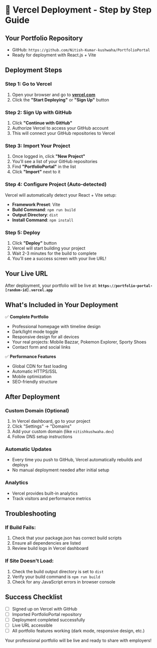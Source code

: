 # 🚀 Vercel Deployment - Step by Step Guide

## Your Portfolio Repository
- GitHub: `https://github.com/Nitish-Kumar-kushwaha/PortfolioPortal`
- Ready for deployment with React.js + Vite

## Deployment Steps

### Step 1: Go to Vercel
1. Open your browser and go to **[vercel.com](https://vercel.com)**
2. Click the **"Start Deploying"** or **"Sign Up"** button

### Step 2: Sign Up with GitHub
1. Click **"Continue with GitHub"**
2. Authorize Vercel to access your GitHub account
3. This will connect your GitHub repositories to Vercel

### Step 3: Import Your Project
1. Once logged in, click **"New Project"**
2. You'll see a list of your GitHub repositories
3. Find **"PortfolioPortal"** in the list
4. Click **"Import"** next to it

### Step 4: Configure Project (Auto-detected)
Vercel will automatically detect your React + Vite setup:
- **Framework Preset**: Vite
- **Build Command**: `npm run build`
- **Output Directory**: `dist`
- **Install Command**: `npm install`

### Step 5: Deploy
1. Click **"Deploy"** button
2. Vercel will start building your project
3. Wait 2-3 minutes for the build to complete
4. You'll see a success screen with your live URL!

## Your Live URL
After deployment, your portfolio will be live at:
**`https://portfolio-portal-[random-id].vercel.app`**

## What's Included in Your Deployment
✅ **Complete Portfolio**
- Professional homepage with timeline design
- Dark/light mode toggle
- Responsive design for all devices
- Your real projects: Mobile Bazzar, Pokemon Explorer, Sporty Shoes
- Contact form and social links

✅ **Performance Features**
- Global CDN for fast loading
- Automatic HTTPS/SSL
- Mobile optimization
- SEO-friendly structure

## After Deployment

### Custom Domain (Optional)
1. In Vercel dashboard, go to your project
2. Click "Settings" → "Domains"
3. Add your custom domain (like `nitishkushwaha.dev`)
4. Follow DNS setup instructions

### Automatic Updates
- Every time you push to GitHub, Vercel automatically rebuilds and deploys
- No manual deployment needed after initial setup

### Analytics
- Vercel provides built-in analytics
- Track visitors and performance metrics

## Troubleshooting

### If Build Fails:
1. Check that your package.json has correct build scripts
2. Ensure all dependencies are listed
3. Review build logs in Vercel dashboard

### If Site Doesn't Load:
1. Check the build output directory is set to `dist`
2. Verify your build command is `npm run build`
3. Check for any JavaScript errors in browser console

## Success Checklist
- [ ] Signed up on Vercel with GitHub
- [ ] Imported PortfolioPortal repository
- [ ] Deployment completed successfully
- [ ] Live URL accessible
- [ ] All portfolio features working (dark mode, responsive design, etc.)

Your professional portfolio will be live and ready to share with employers!
